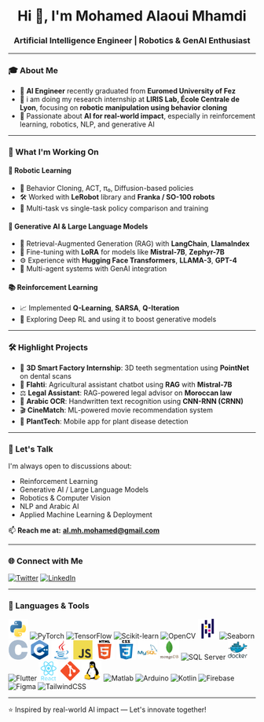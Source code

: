 <h1 align="center">Hi 👋, I'm Mohamed Alaoui Mhamdi</h1>
<h3 align="center">Artificial Intelligence Engineer | Robotics & GenAI Enthusiast</h3>

---

### 🎓 About Me
- 🧠 **AI Engineer** recently graduated from **Euromed University of Fez**
- 🔬 i am doing my research internship at **LIRIS Lab, École Centrale de Lyon**, focusing on **robotic manipulation using behavior cloning**
- 🤖 Passionate about **AI for real-world impact**, especially in reinforcement learning, robotics, NLP, and generative AI

---

### 🚀 What I'm Working On
#### 🤖 Robotic Learning
- 🦾 Behavior Cloning, ACT, π₀, Diffusion-based policies
- 🛠️ Worked with **LeRobot** library and **Franka / SO-100 robots**
- 🔄 Multi-task vs single-task policy comparison and training

#### 🔗 Generative AI & Large Language Models
- 🧩 Retrieval-Augmented Generation (RAG) with **LangChain**, **LlamaIndex**
- 🔧 Fine-tuning with **LoRA** for models like **Mistral-7B**, **Zephyr-7B**
- ⚙️ Experience with **Hugging Face Transformers**, **LLAMA-3**, **GPT-4**
- 🧠 Multi-agent systems with GenAI integration

#### 📚 Reinforcement Learning
- 📈 Implemented **Q-Learning**, **SARSA**, **Q-Iteration**
- 🤖 Exploring Deep RL and using it to boost generative models

---

### 🛠️ Highlight Projects
- 🦷 **3D Smart Factory Internship**: 3D teeth segmentation using **PointNet** on dental scans
- 🌾 **Flahti**: Agricultural assistant chatbot using **RAG** with **Mistral-7B**
- ⚖️ **Legal Assistant**: RAG-powered legal advisor on **Moroccan law**
- 📝 **Arabic OCR**: Handwritten text recognition using **CNN-RNN (CRNN)**
- 🎬 **CineMatch**: ML-powered movie recommendation system
- 🌿 **PlantTech**: Mobile app for plant disease detection

---

### 💬 Let's Talk
I'm always open to discussions about:
- Reinforcement Learning
- Generative AI / Large Language Models
- Robotics & Computer Vision
- NLP and Arabic AI
- Applied Machine Learning & Deployment

📫 **Reach me at:** **al.mh.mohamed@gmail.com**

---

### 🌐 Connect with Me
<p align="left">
  <a href="https://twitter.com/mohamed94553996" target="_blank"><img src="https://raw.githubusercontent.com/rahuldkjain/github-profile-readme-generator/master/src/images/icons/Social/twitter.svg" width="40" height="40" alt="Twitter"></a>
  <a href="https://www.linkedin.com/in/alaoui-mhamdi-mohamed-736560205/" target="_blank"><img src="https://raw.githubusercontent.com/rahuldkjain/github-profile-readme-generator/master/src/images/icons/Social/linked-in-alt.svg" width="40" height="40" alt="LinkedIn"></a>
</p>

---

### 🧰 Languages & Tools
<p align="left">
  <img src="https://raw.githubusercontent.com/devicons/devicon/master/icons/python/python-original.svg" width="40" height="40" alt="Python">
  <img src="https://www.vectorlogo.zone/logos/pytorch/pytorch-icon.svg" width="40" height="40" alt="PyTorch">
  <img src="https://www.vectorlogo.zone/logos/tensorflow/tensorflow-icon.svg" width="40" height="40" alt="TensorFlow">
  <img src="https://upload.wikimedia.org/wikipedia/commons/0/05/Scikit_learn_logo_small.svg" width="40" height="40" alt="Scikit-learn">
  <img src="https://www.vectorlogo.zone/logos/opencv/opencv-icon.svg" width="40" height="40" alt="OpenCV">
  <img src="https://raw.githubusercontent.com/devicons/devicon/master/icons/pandas/pandas-original.svg" width="40" height="40" alt="Pandas">
  <img src="https://seaborn.pydata.org/_images/logo-mark-lightbg.svg" width="40" height="40" alt="Seaborn">
  <img src="https://raw.githubusercontent.com/devicons/devicon/master/icons/c/c-original.svg" width="40" height="40" alt="C">
  <img src="https://raw.githubusercontent.com/devicons/devicon/master/icons/cplusplus/cplusplus-original.svg" width="40" height="40" alt="C++">
  <img src="https://raw.githubusercontent.com/devicons/devicon/master/icons/java/java-original.svg" width="40" height="40" alt="Java">
  <img src="https://raw.githubusercontent.com/devicons/devicon/master/icons/javascript/javascript-original.svg" width="40" height="40" alt="JavaScript">
  <img src="https://raw.githubusercontent.com/devicons/devicon/master/icons/html5/html5-original-wordmark.svg" width="40" height="40" alt="HTML5">
  <img src="https://raw.githubusercontent.com/devicons/devicon/master/icons/css3/css3-original-wordmark.svg" width="40" height="40" alt="CSS3">
  <img src="https://raw.githubusercontent.com/devicons/devicon/master/icons/mysql/mysql-original-wordmark.svg" width="40" height="40" alt="MySQL">
  <img src="https://raw.githubusercontent.com/devicons/devicon/master/icons/mongodb/mongodb-original-wordmark.svg" width="40" height="40" alt="MongoDB">
  <img src="https://www.svgrepo.com/show/303229/microsoft-sql-server-logo.svg" width="40" height="40" alt="SQL Server">
  <img src="https://raw.githubusercontent.com/devicons/devicon/master/icons/docker/docker-original-wordmark.svg" width="40" height="40" alt="Docker">
  <img src="https://www.vectorlogo.zone/logos/flutterio/flutterio-icon.svg" width="40" height="40" alt="Flutter">
  <img src="https://raw.githubusercontent.com/devicons/devicon/master/icons/react/react-original-wordmark.svg" width="40" height="40" alt="React">
  <img src="https://raw.githubusercontent.com/devicons/devicon/master/icons/git/git-original.svg" width="40" height="40" alt="Git">
  <img src="https://raw.githubusercontent.com/devicons/devicon/master/icons/linux/linux-original.svg" width="40" height="40" alt="Linux">
  <img src="https://upload.wikimedia.org/wikipedia/commons/2/21/Matlab_Logo.png" width="40" height="40" alt="Matlab">
  <img src="https://www.vectorlogo.zone/logos/arduino/arduino-1.svg" width="40" height="40" alt="Arduino">
  <img src="https://www.vectorlogo.zone/logos/kotlinlang/kotlinlang-icon.svg" width="40" height="40" alt="Kotlin">
  <img src="https://www.vectorlogo.zone/logos/firebase/firebase-icon.svg" width="40" height="40" alt="Firebase">
  <img src="https://www.vectorlogo.zone/logos/figma/figma-icon.svg" width="40" height="40" alt="Figma">
  <img src="https://www.vectorlogo.zone/logos/tailwindcss/tailwindcss-icon.svg" width="40" height="40" alt="TailwindCSS">
</p>

---

⭐️ Inspired by real-world AI impact — Let's innovate together!
